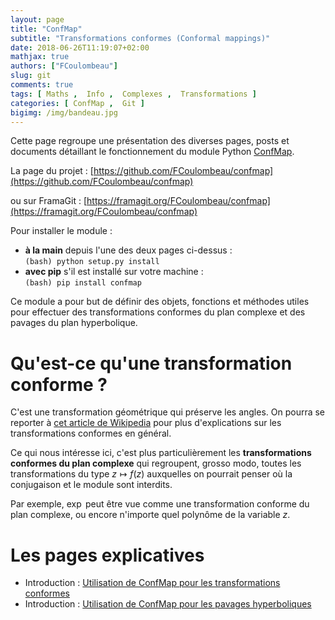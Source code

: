 ```yaml
---
layout: page
title: "ConfMap"
subtitle: "Transformations conformes (Conformal mappings)"
date: 2018-06-26T11:19:07+02:00
mathjax: true
authors: ["FCoulombeau"]
slug: git
comments: true
tags: [ Maths ,  Info ,  Complexes ,  Transformations ]
categories: [ ConfMap ,  Git ]
bigimg: /img/bandeau.jpg
---
```


Cette page regroupe une présentation des diverses pages, posts et documents détaillant le fonctionnement du module Python [ConfMap](https://pypi.org/project/confmap/).

La page du projet : [https://github.com/FCoulombeau/confmap](https://github.com/FCoulombeau/confmap)

ou sur FramaGit     : [https://framagit.org/FCoulombeau/confmap](https://framagit.org/FCoulombeau/confmap)

Pour installer le module :

- **à la main** depuis l'une des deux pages ci-dessus :  
`(bash) python setup.py install`
- **avec pip** s'il est installé sur votre machine :  
`(bash) pip install confmap`

Ce module a pour but de définir des objets, fonctions et méthodes utiles pour effectuer des transformations conformes du plan complexe et des pavages du plan hyperbolique.

# Qu'est-ce qu'une transformation conforme ?

C'est une transformation géométrique qui préserve les angles. On pourra se reporter à [cet article de Wikipedia](https://fr.wikipedia.org/wiki/Transformation_conforme) pour plus d'explications sur les transformations conformes en général.

Ce qui nous intéresse ici, c'est plus particulièrement les **transformations conformes du plan complexe** qui regroupent, grosso modo, toutes les transformations du type $z\mapsto f(z)$ auxquelles on pourrait penser où la conjugaison et le module sont interdits.

Par exemple, $\exp$ peut être vue comme une transformation conforme du plan complexe, ou encore n'importe quel polynôme de la variable $z$.

# Les pages explicatives

- Introduction : [Utilisation de ConfMap pour les transformations conformes](/2019-28-02-Confmap/)
- Introduction : [Utilisation de ConfMap pour les pavages hyperboliques](/2019-28-02-Hyperbolic/)
